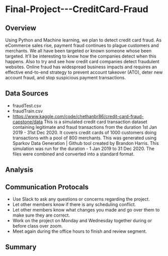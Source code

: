 # Final-Project---CreditCard-Fraud

## Overview 
Using Python and Machine learning, we plan to detect credit card fraud. As eCommerce sales rise, payment fraud continues to plague customers and merchants. We all have been targeted or known someone whose been targeted. It'll be interesting to know how the companies detect when this happens. Also to try and see how credit card companies detect fraudulent websites.
Online fraud has widespread business impacts and requires an effective end-to-end strategy to prevent account takeover (ATO), deter new account fraud, and stop suspicious payment transactions.

## Data Sources
* fraudTest.csv
* fraudTrain.csv
* https://www.kaggle.com/code/chethanbr86/credit-card-fraud-capstone/data
This is a simulated credit card transaction dataset containing legitimate and fraud transactions from the duration 1st Jan 2019 - 31st Dec 2020. It covers credit cards of 1000 customers doing transactions with a pool of 800 merchants.
This was generated using Sparkov Data Generation | Github tool created by Brandon Harris. This simulation was run for the duration - 1 Jan 2019 to 31 Dec 2020. The files were combined and converted into a standard format.

## Analysis

## Communication Protocals 
* Use Slack to ask any questions or concerns regarding the project. 
* Let other members know if there is any scheduling conflict. 
* Let other members know what changes you made and go over them to make sure they are correct. 
* Work on the project on Monday and Wednesday together during or before class over zoom.
* Meet again during the office hours to finish and review segment.   

## Summary

